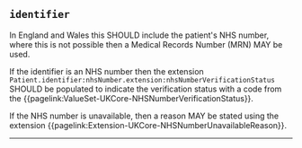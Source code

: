 ## `identifier`

In England and Wales this SHOULD include the patient's NHS number, where this is not possible then a Medical Records Number (MRN) MAY be used.

If the identifier is an NHS number then the extension `Patient.identifier:nhsNumber.extension:nhsNumberVerificationStatus` SHOULD be populated to indicate the verification status with a code from the {{pagelink:ValueSet-UKCore-NHSNumberVerificationStatus}}.

<div markdown="span" class="alert alert-warning" role="alert">
If the NHS number is unavailable, then a reason MAY be stated using the extension {{pagelink:Extension-UKCore-NHSNumberUnavailableReason}}.
</div>

---

